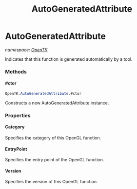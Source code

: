﻿---
title: AutoGeneratedAttribute
---

# AutoGeneratedAttribute
_namespace: [OpenTK](N-OpenTK.html)_

Indicates that this function is generated automatically by a tool.

### Methods

#### #ctor
```csharp
OpenTK.AutoGeneratedAttribute.#ctor
```
Constructs a new AutoGeneratedAttribute instance.



### Properties

#### Category
Specifies the category of this OpenGL function.
#### EntryPoint
Specifies the entry point of the OpenGL function.
#### Version
Specifies the version of this OpenGL function.

